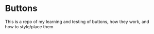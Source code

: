 # Buttons

This is a repo of my learning and testing of buttons, how they work, and how to style/place them
